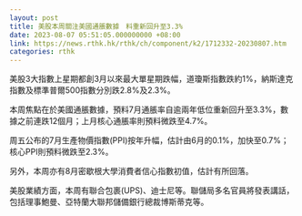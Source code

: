 ```yaml
---
layout: post
title: 美股本周關注美國通脹數據　料重新回升至3.3%
date: 2023-08-07 05:51:05.000000000 +08:00
link: https://news.rthk.hk/rthk/ch/component/k2/1712332-20230807.htm
categories: rthk
---
```


美股3大指數上星期都創3月以來最大單星期跌幅，道瓊斯指數跌約1%，納斯達克指數及標準普爾500指數分別跌2.8%及2.3%。

本周焦點在於美國通脹數據，預料7月通脹率自逾兩年低位重新回升至3.3%，數據之前連跌12個月；上月核心通脹率則預料微跌至4.7%。

周五公布的7月生產物價指數(PPI)按年升幅，估計由6月的0.1%，加快至0.7%；核心PPI則預料微跌至2.3%。

另外，本周亦有8月密歇根大學消費者信心指數初值，估計有所回落。

美股業績方面，本周有聯合包裹(UPS)、迪士尼等。聯儲局多名官員將發表講話，包括理事鮑曼、亞特蘭大聯邦儲備銀行總裁博斯蒂克等。
